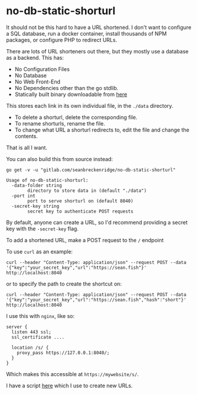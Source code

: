 # no-db-static-shorturl

It should not be this hard to have a URL shortened. I don't want to configure a SQL database, run a docker container, install thousands of NPM packages, or configure PHP to redirect URLs.

There are lots of URL shorteners out there, but they mostly use a database as a backend. This has:

- No Configuration Files
- No Database
- No Web Front-End
- No Dependencies other than the go stdlib.
- Statically built binary downloadable from [here](https://sean.fish/F/no-db-static-shorturl-builds/)

This stores each link in its own individual file, in the `./data` directory.

- To delete a shorturl, delete the corresponding file.
- To rename shorturls, rename the file.
- To change what URL a shorturl redirects to, edit the file and change the contents.

That is all I want.

You can also build this from source instead:

`go get -v -u "gitlab.com/seanbreckenridge/no-db-static-shorturl"`

```
Usage of no-db-static-shorturl:
  -data-folder string
    	directory to store data in (default "./data")
  -port int
    	port to serve shorturl on (default 8040)
  -secret-key string
    	secret key to authenticate POST requests
```

By default, anyone can create a URL, so I'd recommend providing a secret key with the `-secret-key` flag.

To add a shortened URL, make a POST request to the `/` endpoint

To use `curl` as an example:

`curl --header "Content-Type: application/json" --request POST --data '{"key":"your_secret_key","url":"https://sean.fish"}' http://localhost:8040`

or to specify the path to create the shortcut on:

`curl --header "Content-Type: application/json" --request POST --data '{"key":"your_secret_key","url":"https://sean.fish","hash":"short"}' http://localhost:8040`

I use this with `nginx`, like so:

```
server {
  listen 443 ssl;
  ssl_certificate ....

  location /s/ {
    proxy_pass https://127.0.0.1:8040/;
  }
}
```

Which makes this accessible at `https://mywebsite/s/`.

I have a script [here](https://gitlab.com/seanbreckenridge/vps/-/blob/master/shorten) which I use to create new URLs.
